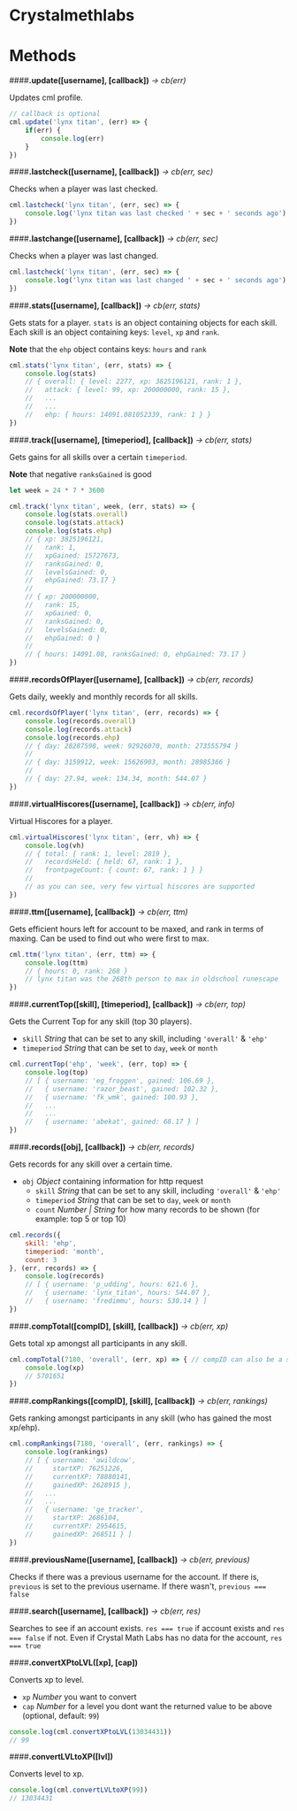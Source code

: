 # Crystalmethlabs

# Methods

####__.update([username], [callback])__ *-> cb(err)*

Updates cml profile.

```js
// callback is optional
cml.update('lynx titan', (err) => {
	if(err) {
		console.log(err)
	}
})
```

####__.lastcheck([username], [callback])__ *-> cb(err, sec)*

Checks when a player was last checked.

```js
cml.lastcheck('lynx titan', (err, sec) => {
	console.log('lynx titan was last checked ' + sec + ' seconds ago')
})
```

####__.lastchange([username], [callback])__ *-> cb(err, sec)*

Checks when a player was last changed.

```js
cml.lastcheck('lynx titan', (err, sec) => {
	console.log('lynx titan was last changed ' + sec + ' seconds ago')
})
```

####__.stats([username], [callback])__ *-> cb(err, stats)*

Gets stats for a player.
`stats` is an object containing objects for each skill.
Each skill is an object containing keys: `level`, `xp` and `rank`.

__Note__ that the `ehp` object contains keys: `hours` and `rank`

```js
cml.stats('lynx titan', (err, stats) => {
	console.log(stats)
	// { overall: { level: 2277, xp: 3825196121, rank: 1 },
	//	 attack: { level: 99, xp: 200000000, rank: 15 },
	// 	 ...
	// 	 ...
	//	 ehp: { hours: 14091.081052339, rank: 1 } }
})
```

####__.track([username], [timeperiod], [callback])__ *-> cb(err, stats)*

Gets gains for all skills over a certain `timeperiod`.

__Note__ that negative `ranksGained` is good

```js
let week = 24 * 7 * 3600

cml.track('lynx titan', week, (err, stats) => {
	console.log(stats.overall)
	console.log(stats.attack)
	console.log(stats.ehp)
	// { xp: 3825196121,
	//   rank: 1,
	//   xpGained: 15727673,
	//   ranksGained: 0,
	//   levelsGained: 0,
	//   ehpGained: 73.17 }
	//
	// { xp: 200000000,
	//   rank: 15,
	//   xpGained: 0,
	//   ranksGained: 0,
	//   levelsGained: 0,
	//   ehpGained: 0 }
	//
	// { hours: 14091.08, ranksGained: 0, ehpGained: 73.17 }
})
```

####__.recordsOfPlayer([username], [callback])__ *-> cb(err, records)*

Gets daily, weekly and monthly records for all skills.

```js
cml.recordsOfPlayer('lynx titan', (err, records) => {
	console.log(records.overall)
	console.log(records.attack)
	console.log(records.ehp)
	// { day: 28287598, week: 92926070, month: 273555794 }
	//
	// { day: 3159912, week: 15626903, month: 28985366 }
	//
	// { day: 27.94, week: 134.34, month: 544.07 }
})
```

####__.virtualHiscores([username], [callback])__ *-> cb(err, info)*

Virtual Hiscores for a player.

```js
cml.virtualHiscores('lynx titan', (err, vh) => {
	console.log(vh)
	// { total: { rank: 1, level: 2819 },
	//   recordsHeld: { held: 67, rank: 1 },
	//   frontpageCount: { count: 67, rank: 1 } }
	//
	// as you can see, very few virtual hiscores are supported
})
```

####__.ttm([username], [callback])__ *-> cb(err, ttm)*

Gets efficient hours left for account to be maxed, and rank in terms of maxing.
Can be used to find out who were first to max.

```js
cml.ttm('lynx titan', (err, ttm) => {
	console.log(ttm)
	// { hours: 0, rank: 268 }
	// lynx titan was the 268th person to max in oldschool runescape
})
```

####__.currentTop([skill], [timeperiod], [callback])__ *-> cb(err, top)*

Gets the Current Top for any skill (top 30 players).

* `skill` *String* that can be set to any skill, including `'overall'` & `'ehp'`
* `timeperiod` *String* that can be set to `day`, `week` or `month`

```js
cml.currentTop('ehp', 'week', (err, top) => {
	console.log(top)
	// [ { username: 'eg_froggen', gained: 106.69 },
	//   { username: 'razor_beast', gained: 102.32 },
	//   { username: 'fk_wmk', gained: 100.93 },
	//   ...
	//   ...
	//   { username: 'abekat', gained: 68.17 } ]
})
```

####__.records([obj], [callback])__ *-> cb(err, records)*

Gets records for any skill over a certain time.

* `obj` *Object* containing information for http request
	* `skill` *String* that can be set to any skill, including `'overall'` & `'ehp'`
	* `timeperiod` *String* that can be set to `day`, `week` or `month`
	* `count` *Number | String* for how many records to be shown (for example: top 5 or top 10)

```js
cml.records({
	skill: 'ehp',
	timeperiod: 'month',
	count: 3
}, (err, records) => {
	console.log(records)
	// [ { username: 'p_udding', hours: 621.6 },
	//   { username: 'lynx_titan', hours: 544.07 },
	//   { username: 'fredimmu', hours: 530.14 } ]
})
```

####__.compTotal([compID], [skill], [callback])__ *-> cb(err, xp)*

Gets total xp amongst all participants in any skill.

```js
cml.compTotal(7180, 'overall', (err, xp) => { // compID can also be a string
	console.log(xp)
	// 5701651
})
```

####__.compRankings([compID], [skill], [callback])__ *-> cb(err, rankings)*

Gets ranking amongst participants in any skill (who has gained the most xp/ehp).

```js
cml.compRankings(7180, 'overall', (err, rankings) => {
	console.log(rankings)
	// [ { username: 'awildcow',
	//     startXP: 76251226,
	//     currentXP: 78880141,
	//     gainedXP: 2628915 },
	//   ...
	//   ...
	//   { username: 'ge_tracker',
	//     startXP: 2686104,
	//     currentXP: 2954615,
	//     gainedXP: 268511 } ]
})
```

####__.previousName([username], [callback])__ *-> cb(err, previous)*

Checks if there was a previous username for the account.
If there is, `previous` is set to the previous username.
If there wasn't, `previous === false`

####__.search([username], [callback])__ *-> cb(err, res)*

Searches to see if an account exists.
`res === true` if account exists and `res === false` if not.
Even if Crystal Math Labs has no data for the account, `res === true`

####__.convertXPtoLVL([xp], [cap])__

Converts xp to level.

* `xp` *Number* you want to convert
* `cap` *Number* for a level you dont want the returned value to be above (optional, default: `99`)

```js
console.log(cml.convertXPtoLVL(13034431))
// 99
```

####__.convertLVLtoXP([lvl])__

Converts level to xp.

```js
console.log(cml.convertLVLtoXP(99))
// 13034431
```
